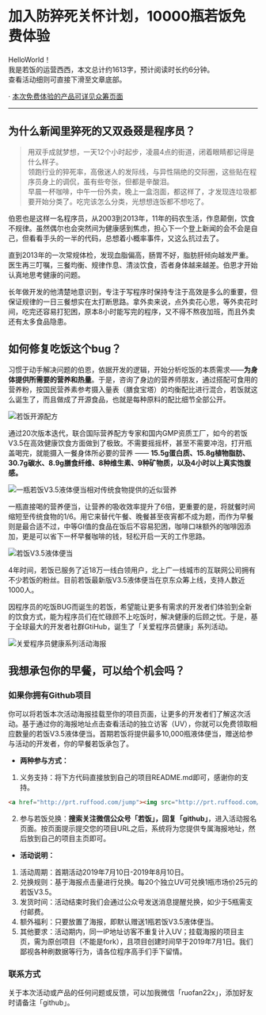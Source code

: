 # 加入防猝死关怀计划，10000瓶若饭免费体验

HelloWorld！  
我是若饭的运营西西，本文总计约1613字，预计阅读时长约6分钟。  
查看活动细则可直接下滑至文章底部。

· [本次免费体验的产品可详见众筹页面](https://z.jd.com/project/details/117316.html) 

-----
## 为什么新闻里猝死的又双叒叕是程序员？

> 用双手成就梦想，一天12个小时起步，凌晨4点的街道，闭着眼睛都记得是什么样子。  
> 领跑行业的猝死率，高傲迷人的发际线，与异性隔绝的交际圈，这些贴在程序员身上的调侃，虽有些夸张，但都是辛酸泪。  
> 早晨一杯咖啡，中午一份外卖，晚上一盒泡面，都这样了，才发现连垃圾都要开始分类了。吃完该怎么分类，光想想连饭都不想吃了。  

伯恩也是这样一名程序员，从2003到2013年，11年的码农生活，作息颠倒，饮食不规律。虽然偶尔也会突然间为健康感到焦虑，担心下一个登上新闻的会不会是自己，但看看手头的一半的代码，总想着小概率事件，又这么抗过去了。

直到2013年的一次常规体检，发现血脂偏高，肠胃不好，脂肪肝倾向越发严重。医生再三叮嘱，三餐均衡、规律作息、清淡饮食，否者身体越来越差。伯恩才开始认真地思考健康的问题。

长年做开发的他清楚地意识到，专注于写程序时保持专注于高效是多么的重要，但保证规律的一日三餐想实在太打断思路。拿外卖来说，点外卖花心思，等外卖花时间，吃完还容易打犯困，原本8小时能写完的程序，又不得不熬夜加班，而且外卖还有太多食品隐患。

## 如何修复吃饭这个bug？

习惯于动手解决问题的伯恩，依据开发的逻辑，开始分析吃饭的本质需求——**为身体提供所需要的营养和热量**。于是，咨询了身边的营养师朋友，通过搭配可食用的营养粉，按国民营养素参考摄入量表（膳食宝塔）的均衡配比进行混合，若饭就这么诞生了，而且做成了开源食品，也就是每种原料的配比细节全部公开。

![若饭开源配方](https://raw.githubusercontent.com/ruffood/ruofan/master/feed/formula.jpg)

通过20次版本迭代，联合国际营养配方专家和国内GMP资质工厂，如今的若饭V3.5在高效健康饮食方面做到了极致。不需要摇摇杯，甚至不需要冲泡，打开瓶盖喝完，就能摄入一餐身体所必要的营养 —— **15.5g蛋白质、15.8g植物脂肪、30.7g碳水、8.9g膳食纤维、8种维生素、9种矿物质，以及4小时以上真实饱腹感。**

![一瓶若饭V3.5液体便当相对传统食物提供的近似营养](https://raw.githubusercontent.com/ruffood/ruofan/master/feed/rfnutrition.jpg)

一瓶直接喝的营养便当，让营养的吸收效率提升了6倍，更重要的是，将就餐时间缩短至传统食物的1/6。用它来替代午餐、晚餐甚至夜宵都不成为题，而作为早餐则是最合适不过，中等GI值的食品在饭后不容易犯困，咖啡口味额外的咖啡因添加，更是可以省下一杯早餐咖啡的钱，轻松开启一天的工作思路。

![若饭V3.5液体便当](https://raw.githubusercontent.com/ruffood/ruofan/master/feed/rf35.jpg)

4年时间，若饭已服务了近18万一线白领用户，北上广一线城市的互联网公司拥有不少若饭的粉丝。目前若饭最新版V3.5液体便当在京东众筹上线，支持人数近1000人。

因程序员的吃饭BUG而诞生的若饭，希望能让更多有需求的开发者们体验到全新的饮食方式，能为程序员们在忙碌顾不上吃饭时，解决健康的后顾之忧。于是，基于全球最大的开发者社群GtiHub，诞生了「关爱程序员健康」系列活动。

![关爱程序员健康系列活动海报](https://raw.githubusercontent.com/ruffood/ruofan/master/feed/banner.jpg)

## 我想承包你的早餐，可以给个机会吗？  

### 如果你拥有Github项目

你可以将若饭本次活动海报挂载至你的项目页面，让更多的开发者们了解这次活动。基于通过你的海报地址点击查看活动的独立访客（UV），你就可以免费领取相应数量的若饭V3.5液体便当。首期若饭将提供最多10,000瓶液体便当，赠送给参与活动的开发者，你的早餐若饭承包了。

- **两种参与方式：**
1. 义务支持：将下方代码直接放到自己的项目README.md即可，感谢你的支持。

```html
<a href="http://prt.ruffood.com/jump"><img src="http://prt.ruffood.com/svg" /></a>
```

2. 参与若饭兑换：**搜索关注微信公众号「若饭」，回复「github」**，进入活动报名页面。按页面提示提交您的项目URL之后，系统将为您提供专属海报地址，然后放到自己的项目主页即可。

- **活动说明：**
1. 活动周期：首期活动2019年7月10日-2019年8月10日。
2. 兑换规则：基于海报点击量进行兑换。每20个独立UV可兑换1瓶市场价25元的若饭V3.5。
3. 发货时间：活动结束时我们会通过公众号发送消息提醒兑换，如少于5瓶需支付邮费。
4. 额外福利：只要放置了海报，即默认赠送1瓶若饭V3.5液体便当。
5. 其他要求：活动期内，同一IP地址访客不重复计入UV；挂载海报的项目主页，需为原创项目（不能是fork），且项目创建时间早于2019年7月1日。我们鄙视各种刷数据等行为，请各位程序高手们手下留情。

### 联系方式
关于本次活动或产品的任何问题或反馈，可以加我微信「ruofan22x」，添加好友时请备注「github」。

